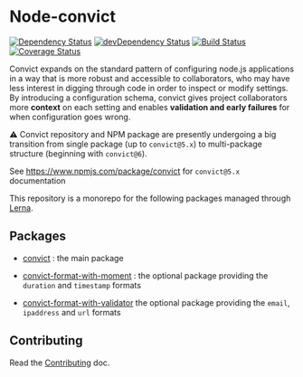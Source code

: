 # Node-convict

[![Dependency Status](https://david-dm.org/mozilla/node-convict.svg)](https://david-dm.org/mozilla/node-convict)
[![devDependency Status](https://david-dm.org/mozilla/node-convict/dev-status.svg)](https://david-dm.org/mozilla/node-convict#info=devDependencies)
[![Build Status](https://travis-ci.org/mozilla/node-convict.svg?branch=master)](https://travis-ci.org/mozilla/node-convict)
[![Coverage Status](https://coveralls.io/repos/github/mozilla/node-convict/badge.svg?branch=master)](https://coveralls.io/github/mozilla/node-convict?branch=master)

Convict expands on the standard pattern of configuring node.js applications in a
way that is more robust and accessible to collaborators, who may have less
interest in digging through code in order to inspect or modify settings. By
introducing a configuration schema, convict gives project collaborators more
**context** on each setting and enables **validation and early failures** for
when configuration goes wrong.

:warning: Convict repository and NPM package are presently undergoing a big
transition from single package (up to `convict@5.x`) to multi-package structure
(beginning with `convict@6`).

See https://www.npmjs.com/package/convict for `convict@5.x` documentation


This repository is a monorepo for the following packages managed through
[Lerna](https://lerna.js.org/).

## Packages

 - [convict](/packages/convict/) :
   the main package

 - [convict-format-with-moment](/packages/convict-format-with-moment/) :
   the optional package providing the `duration` and `timestamp` formats

 - [convict-format-with-validator](/packages/convict-format-with-validator/)
   the optional package providing the `email`, `ipaddress` and `url` formats


## Contributing

Read the [Contributing](./CONTRIBUTING.md) doc.
